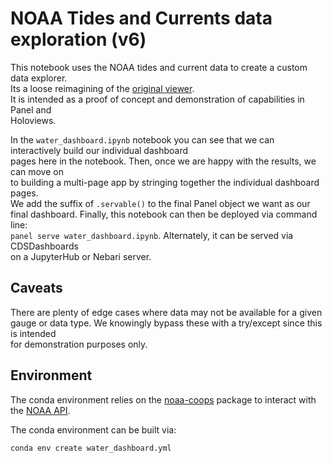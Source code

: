 # NOAA Tides and Currents data exploration (v6)

This notebook uses the NOAA tides and current data to create a custom data explorer.  
Its a loose reimagining of the [original viewer](https://tidesandcurrents.noaa.gov/).  
It is intended as a proof of concept and demonstration of capabilities in Panel and  
Holoviews.   
  
In the `water_dashboard.ipynb` notebook you can see that we can interactively build our individual dashboard  
pages here in the notebook. Then, once we are happy with the results, we can move on  
to building a multi-page app by stringing together the individual dashboard pages.  
We add the suffix of `.servable()` to the final Panel object we want as our  
final dashboard. Finally, this notebook can then be deployed via command line:  
`panel serve water_dashboard.ipynb`. Alternately, it can be served via CDSDashboards  
on a JupyterHub or Nebari server. 
  

## Caveats
  
There are plenty of edge cases where data may not be available for a given  
gauge or data type. We knowingly bypass these with a try/except since this is intended  
for demonstration purposes only.   


## Environment

The conda environment relies on the [noaa-coops](https://github.com/GClunies/noaa_coops) 
package to interact with the [NOAA API](https://api.tidesandcurrents.noaa.gov/api/prod/).  

The conda environment can be built via:

```python
conda env create water_dashboard.yml
```

